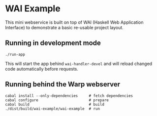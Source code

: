 # WAI Example

This mini webservice is built on top of WAI (Haskell Web Application Interface) to demonstrate a basic re-usable project layout.


## Running in development mode

    ./run-app

This will start the app behind `wai-handler-devel` and will reload
changed code automatically before requests.


## Running behind the Warp webserver

    cabal install --only-dependencies     # fetch dependencies
    cabal configure                       # prepare
    cabal build                           # build
    ./dist/build/wai-example/wai-example  # run
